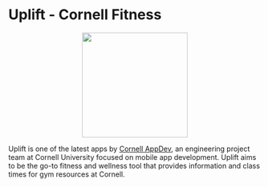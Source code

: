 # Uplift - Cornell Fitness

<p align="center"><img src=https://raw.githubusercontent.com/cuappdev/uplift-ios/master/Uplift/Assets.xcassets/AppIcon.appiconset/ItunesArtwork%402x.png width=210 /></p>

Uplift is one of the latest apps by [Cornell AppDev](http://cornellappdev.com), an engineering project team at Cornell University focused on mobile app development. Uplift aims to be the go-to fitness and wellness tool that provides information and class times for gym resources at Cornell.
